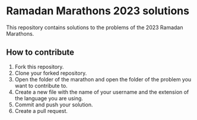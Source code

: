 # Ramadan Marathons 2023 solutions

This repository contains solutions to the problems of the 2023 Ramadan Marathons.

## How to contribute

1. Fork this repository.
2. Clone your forked repository.
3. Open the folder of the marathon and open the folder of the problem you want to contribute to.
4. Create a new file with the name of your username and the extension of the language you are using.
5. Commit and push your solution.
6. Create a pull request.
